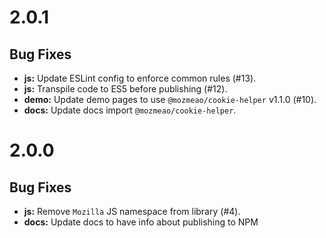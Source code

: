 # 2.0.1

## Bug Fixes

-   **js:** Update ESLint config to enforce common rules (#13).
-   **js:** Transpile code to ES5 before publishing (#12).
-   **demo:** Update demo pages to use `@mozmeao/cookie-helper` v1.1.0 (#10).
-   **docs:** Update docs import `@mozmeao/cookie-helper`.

# 2.0.0

## Bug Fixes

-   **js:** Remove `Mozilla` JS namespace from library (#4).
-   **docs:** Update docs to have info about publishing to NPM
